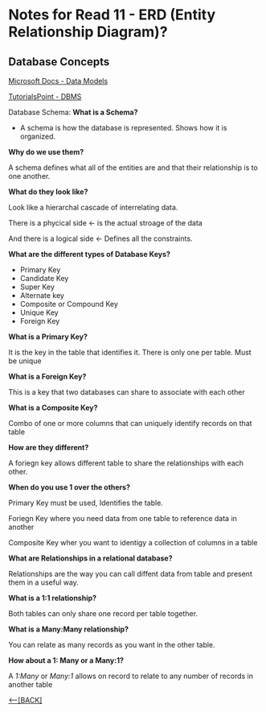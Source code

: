 # Notes for Read 11 - ERD (Entity Relationship Diagram)?

## Database Concepts
[Microsoft Docs - Data Models](https://docs.microsoft.com/en-us/aspnet/core/data/ef-mvc/complex-data-model?view=aspnetcore-2.0)

[TutorialsPoint - DBMS](https://www.tutorialspoint.com/dbms/dbms_overview.htm)

Database Schema:
**What is a Schema?**

+ A schema is how the database is represented.  Shows how it is organized.

**Why do we use them?**

A schema defines what all of the entities are and that their relationship is to one another.

**What do they look like?**

Look like a hierarchal cascade of interrelating data.  

There is a phycical side <- is the actual stroage of the data

And there is a logical side <- Defines all the constraints.


**What are the different types of Database Keys?**
+ Primary Key
+ Candidate Key
+ Super Key
+ Alternate key
+ Composite or Compound Key
+ Unique Key
+ Foreign Key

**What is a Primary Key?**

It is the key in the table that identifies it.  There is only one per table.  Must be unique

**What is a Foreign Key?**

This is a key that two databases can share to associate with each other

**What is a Composite Key?**

Combo of one or more columns that can uniquely identify records on that table

**How are they different?**

A foriegn key allows different table to share the relationships with each other.

**When do you use 1 over the others?**

Primary Key must be used, Identifies the table.

Foriegn Key where you need data from one table to reference data in another

Composite Key wher you want to identigy a collection of columns in a table

**What are Relationships in a relational database?**

Relationships are the way you can call diffent data from table and present them in a useful way.

**What is a 1:1 relationship?**

Both tables can only share one record per table together.

**What is a Many:Many relationship?**

You can relate as many records as you want in the other table.

**How about a 1: Many or a Many:1?**

A *1:Many* or *Many:1* allows on record to relate to any number of records in another table





[&lt;--&#91;BACK&#93;](/README.md)